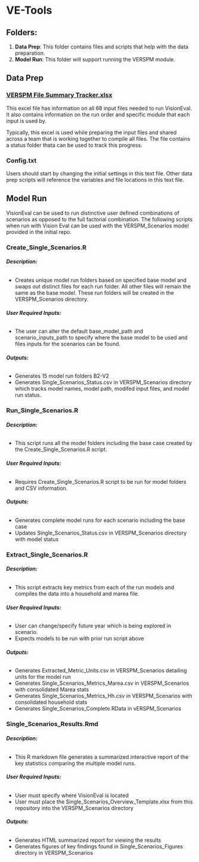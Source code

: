 # VE-Tools

## Folders:
1. <b>Data Prep</b>: This folder contains files and scripts that help with the data preparation. 
2. <b>Model Run</b>: This folder will support running the VERSPM module. 

## Data Prep

### [VERSPM File Summary Tracker.xlsx](https://github.com/eric-englin-volpe/VE-Tools/raw/main/Data%20Prep/VERSPM%20File%20Summary%20Tracker.xlsx)

This excel file has information on all 68 input files needed to run VisionEval. It also contains information on the run order and specific module that each input is used by. 

Typically, this excel is used while preparing the input files and shared across a team that is working together to compile all files. The file contains a status folder thata can be used to track this progress. 

### Config.txt

Users should start by changing the initial settings in this text file. Other data prep scripts will reference the variables and file locations in this text file. 



## Model Run

VisionEval can be used to run distinctive user defined combinations of scenarios as opposed to the full factorial combination.
The following scripts when run with Vision Eval can be used with the VERSPM_Scenarios model provided in the initial repo.

### Create_Single_Scenarios.R

###### <b> Description: </b>
* Creates unique model run folders based on specified base model and swaps out distinct files for each run folder. All other files will remain the same as the base model. These run folders will be created in the VERSPM_Scenarios directory.

###### <b> User Required Inputs: </b>
* The user can alter the default base_model_path and scenario_inputs_path to specify where the base model to be used and 
files inputs for the scenarios can be found.

###### <b> Outputs: </b>
* Generates 15 model run folders B2-V2
* Generates Single_Scenarios_Status.csv in VERSPM_Scenarios directory which tracks model names, model path, modifed input files, and model run status.


### Run_Single_Scenarios.R

###### <b> Description: </b>
* This script runs all the model folders including the base case created by the Create_Single_Scenarios.R script.

###### <b> User Required Inputs: </b>
* Requires Create_Single_Scenarios.R script to be run for model folders and CSV information.

###### <b> Outputs: </b>
* Generates complete model runs for each scenario including the base case
* Updates Single_Scenarios_Status.csv in VERSPM_Scenarios directory with model status

### Extract_Single_Scenarios.R

###### <b> Description: </b>
* This script extracts key metrics from each of the run models and compiles the data into a household and marea file.

###### <b> User Required Inputs: </b>
* User can change/specify future year which is being explored in scenario.
* Expects models to be run with prior run script above

###### <b> Outputs: </b>
* Generates Extracted_Metric_Units.csv in VERSPM_Scenarios detailing units for the model run
* Generates Single_Scenarios_Metrics_Marea.csv in VERSPM_Scenarios with consolidated Marea stats
* Generates Single_Scenarios_Metrics_Hh.csv in VERSPM_Scenarios with consolidated household stats
* Generates Single_Scenarios_Complete.RData in vERSPM_Scenarios

### Single_Scenarios_Results.Rmd

###### <b>Description: </b>
* This R markdown file generates a summarized interactive report of the key statistics comparing the multiple model runs.

###### <b> User Required Inputs:</b>
* User must specify where VisionEval is located
* User must place the Single_Scenarios_Overview_Template.xlsx from this repository into the VERSPM_Scenarios directory


###### <b> Outputs:</b>
* Generates HTML summarized report for viewing the results
* Generates figures of key findings found in Single_Scenarios_Figures directory in VERSPM_Scenarios




